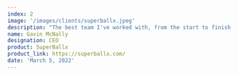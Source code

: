 ```yaml
---
index: 2
image: '/images/clients/superballx.jpeg'
description: "The best team I've worked with, from the start to finish communication was perfect and the work was outstanding any problems these guys always had a solution and quick turn around. I would highly recommend this team 100%."
name: Gavin McNally
designation: CEO
product: SuperBallx
product_link: https://superballx.com/
date: 'March 5, 2022'
---
```

